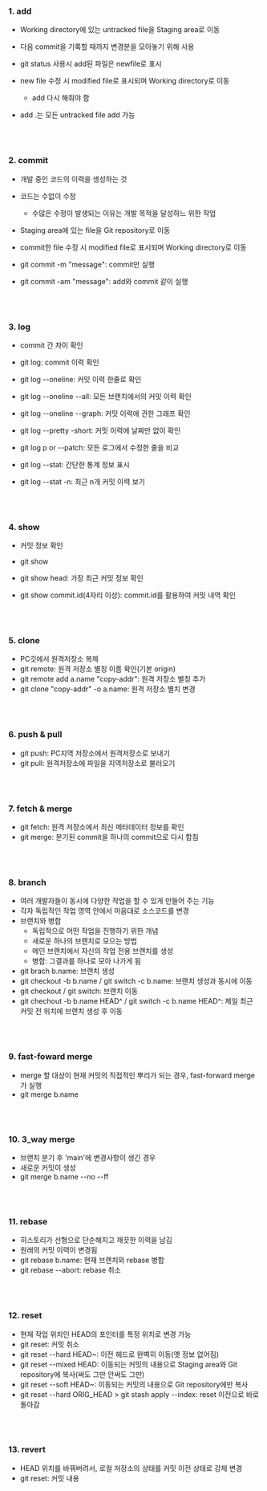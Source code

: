 <h3> 1. add </h3>
  
- Working directory에 있는 untracked file을 Staging area로 이동  

- 다음 commit을 기록할 때까지 변경분을 모아놓기 위해 사용  

- git status 사용시 add된 파일은 newfile로 표시  
  
- new file 수정 시 modified file로 표시되며 Working directory로 이동
  - add 다시 해줘야 함  
  
- add .는 모든 untracked file add 가능  
  
<br>
<br>
<h3> 2. commit </h3>
  
- 개발 중인 코드의 이력을 생성하는 것  
   
- 코드는 수없이 수정  
  - 수많은 수정이 발생되는 이유는 개발 목적을 달성하느 위한 작업  
  
- Staging area에 있는 file을 Git repository로 이동  
  
- commit한 file 수정 시 modified file로 표시되며 Working directory로 이동
- git commit -m "message": commit만 실행  
  
- git commit -am "message": add와 commit 같이 실행  
  
<br>
<br>
<h3> 3. log </h3>
  
- commit 간 차이 확인  
   
- git log: commit 이력 확인  
  
- git log --oneline: 커밋 이력 한줄로 확인  
  
- git log --oneline --all: 모든 브랜치에서의 커밋 이력 확인  
  
- git log --oneline --graph: 커밋 이력에 관한 그래프 확인
  
- git log --pretty -short: 커밋 이력에 날짜만 없이 확인
  
- git log p or --patch: 모든 로그에서 수정한 줄을 비교
  
- git log --stat: 간단한 통계 정보 표시
  
- git log --stat -n: 최근 n개 커밋 이력 보기
  
<br>
<br>
<h3> 4. show </h3>
  
- 커밋 정보 확인
  
- git show
  
- git show head: 가장 최근 커밋 정보 확인
  
- git show commit.id(4자리 이상): commit.id를 활용하여 커밋 내역 확인
  
<br>
<br>
<h3> 5. clone </h3>
  
- PC깃에서 원격저장소 복제  
- git remote: 원격 저장소 별칭 이름 확인(기본 origin)  
- git remote add a.name "copy-addr": 원격 저장소 별칭 추가  
- git clone "copy-addr" -o a.name: 원격 저장소 별치 변경  
  
<br>
<br>
<h3> 6. push & pull </h3>
  
- git push: PC지역 저장소에서 원격저장소로 보내기  
- git pull: 원격저장소에 파일을 지역저장소로 불러오기  
 
<br>
<br>
<h3> 7. fetch & merge </h3>
  
- git fetch: 원격 저장소에서 최신 메타데이터 정보를 확인  
- git merge: 분기된 commit을 하나의 commit으로 다시 합침  
  
<br>
<br>
<h3> 8. branch </h3>
  
- 여러 개발자들이 동시에 다양한 작업을 할 수 있게 만들어 주는 기능  
- 각자 독립적인 작업 영역 안에서 마음대로 소스코드를 변경  
- 브랜치와 병합
  - 독립적으로 어떤 작업을 진행하기 위한 개념
  - 새로운 하나의 브랜치로 모으는 방법
  - 메인 브랜치에서 자신의 작업 전용 브랜치를 생성
  - 병합: 그결과를 하나로 모아 나가게 됨
- git brach b.name: 브랜치 생성  
- git checkout -b b.name / git switch -c b.name: 브랜치 생성과 동시에 이동  
- git checkout / git switch: 브랜치 이동  
- git chechout -b b.name HEAD^ / git switch -c b.name HEAD^: 제일 최근 커밋 전 위치에 브랜치 생성 후 이동  
  
<br>
<br>
<h3> 9. fast-foward merge </h3>
  
- merge 할 대상이 현재 커밋의 직접적인 뿌리가 되는 경우, fast-forward merge가 실행  
- git merge b.name
  
<br>
<br>
<h3> 10. 3_way merge </h3>
  
- 브랜치 분기 후 'main'에 변경사항이 생긴 경우  
- 새로운 커밋이 생성  
- git merge b.name --no --ff  
  
<br>
<br>
<h3> 11. rebase </h3>
  
- 히스토리가 선형으로 단순해지고 깨끗한 이력을 남김  
- 원래의 커밋 이력이 변경됨  
- git rebase b.name: 현재 브랜치와 rebase 병합  
- git rebase --abort: rebase 취소  
  
<br>
<br>
<h3> 12. reset </h3>
  
- 현재 작업 위치인 HEAD의 포인터를 특정 위치로 변경 가능  
- git reset: 커밋 취소   
- git reset --hard HEAD~: 이전 헤드로 완벽히 이동(옛 정보 없어짐)  
- git reset --mixed HEAD: 이동되는 커밋의 내용으로 Staging area와 Git repository에 복사(써도 그만 안써도 그만)  
- git reset --soft HEAD~: 이동되는 커밋의 내용으로 Git repository에만 복사  
- git reset --hard ORIG_HEAD > git stash apply --index: reset 이전으로 바로 돌아감  
  
<br>
<br>
<h3> 13. revert </h3>
  
- HEAD 위치를 바꿔버려서, 로컬 저장소의 상태를 커밋 이전 상태로 강제 변경  
- git reset: 커밋 내용    
